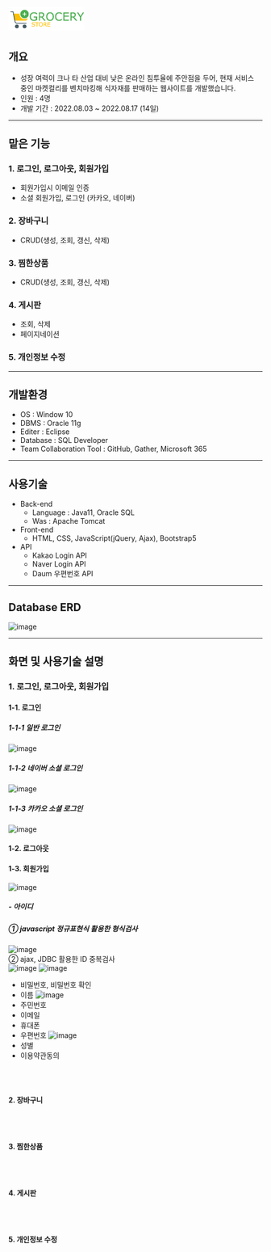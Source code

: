 # <img width="150" src="https://github.com/Hyunneung/FreshKurly/blob/main/Fresh_Kurly/src/main/webapp/assets/image/logo/logo.png">


## 개요
* 성장 여력이 크나 타 산업 대비 낮은 온라인 침투율에 주안점을 두어, 현재 서비스 중인 마켓컬리를 벤치마킹해 식자재를 판매하는 웹사이트를 개발했습니다.
* 인원 : 4명
* 개발 기간 : 2022.08.03 ~ 2022.08.17 (14일)

---
## 맡은 기능
### 1. 로그인, 로그아웃, 회원가입
  - 회원가입시 이메일 인증
  - 소셜 회원가입, 로그인 (카카오, 네이버)
### 2. 장바구니
  - CRUD(생성, 조회, 갱신, 삭제)
### 3. 찜한상품
  - CRUD(생성, 조회, 갱신, 삭제)
### 4. 게시판
  - 조회, 삭제
  - 페이지네이션
### 5. 개인정보 수정

---
## 개발환경
* OS : Window 10
* DBMS : Oracle 11g
* Editer : Eclipse
* Database : SQL Developer
* Team Collaboration Tool : GitHub, Gather, Microsoft 365


---
## 사용기술
- Back-end
  - Language : Java11, Oracle SQL
  - Was : Apache Tomcat
- Front-end
  - HTML, CSS, JavaScript(jQuery, Ajax), Bootstrap5
- API
  - Kakao Login API
  - Naver Login API
  - Daum 우편번호 API

---
## Database ERD
![image](https://user-images.githubusercontent.com/104151569/193616223-247a3400-48a6-415b-b716-68ee9c2bc643.png)

---
## 화면 및 사용기술 설명
### 1. 로그인, 로그아웃, 회원가입
#### 1-1. 로그인
##### 1-1-1 일반 로그인
![image](https://user-images.githubusercontent.com/104151569/193631510-1372d009-b335-4389-87f1-a28bc1623d07.png)
##### 1-1-2 네이버 소셜 로그인
![image](https://user-images.githubusercontent.com/104151569/193986106-5639413b-b8e8-4bef-b366-88309c06719a.png)
##### 1-1-3 카카오 소셜 로그인
![image](https://user-images.githubusercontent.com/104151569/193986177-3727394f-8588-4f8c-8192-707e5c322bce.png)

#### 1-2. 로그아웃

#### 1-3. 회원가입
![image](https://user-images.githubusercontent.com/104151569/193631006-ecaedf53-dab6-4c09-a855-80ca570773f1.png)
##### - 아이디<br>
#####   ① javascript 정규표현식 활용한 형식검사<br>
  ![image](https://user-images.githubusercontent.com/104151569/193986819-06ed56f6-fae3-4107-8f5a-833229bc5fe0.png)<br>
  ② ajax, JDBC 활용한 ID 중복검사<br>
  ![image](https://user-images.githubusercontent.com/104151569/193987133-e0250fac-fba9-4e1c-a482-a60217637d29.png)
  ![image](https://user-images.githubusercontent.com/104151569/193987138-353e9e16-7499-445a-a088-fcae6de89f81.png)

- 비밀번호, 비밀번호 확인
- 이름
![image](https://user-images.githubusercontent.com/104151569/193631026-b375af07-046c-43d8-8e1d-9bfb123ca040.png)
- 주민번호
- 이메일
- 휴대폰
- 우편번호
![image](https://user-images.githubusercontent.com/104151569/193632450-23ba5224-9f1c-4d4b-8d56-f0b216186f97.png)
- 성별
- 이용약관동의

<br><br>
#### 2. 장바구니
<br><br>
#### 3. 찜한상품
<br><br>
#### 4. 게시판
<br><br>
#### 5. 개인정보 수정






